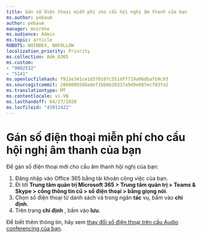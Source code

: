 ```yaml
---
title: Gán số điện thoại miễn phí cho cầu hội nghị âm thanh của bạn
ms.author: pebaum
author: pebaum
manager: mnirkhe
ms.audience: Admin
ms.topic: article
ROBOTS: NOINDEX, NOFOLLOW
localization_priority: Priority
ms.collection: Adm_O365
ms.custom:
- "9002532"
- "5141"
ms.openlocfilehash: f911e341ce1d370107c551dff719a06dbafb9c93
ms.sourcegitcommit: 286000b588adef1bbbb28337a9d9e087ec783fa2
ms.translationtype: MT
ms.contentlocale: vi-VN
ms.lasthandoff: 04/27/2020
ms.locfileid: "43911422"
---
```

# <a name="assign-a-toll-free-number-to-your-audio-conferencing-bridge"></a>Gán số điện thoại miễn phí cho cầu hội nghị âm thanh của bạn

Để gán số điện thoại mới cho cầu âm thanh hội nghị của bạn:

1. Đăng nhập vào Office 365 bằng tài khoản công việc của bạn.
2. Đi tới **Trung tâm quản trị Microsoft 365 > Trung tâm quản trị > Teams & Skype > cổng thông tin cũ > số điện thoại > bằng giọng nói**.
3. Chọn số điện thoại từ danh sách và trong ngăn **tác** vụ, bấm vào **chỉ định**.
4. Trên trang **chỉ định** , bấm vào **lưu**.

Để biết thêm thông tin, hãy xem [thay đổi số điện thoại trên cầu Audio conferencing của bạn](https://docs.microsoft.com/MicrosoftTeams/change-the-phone-numbers-on-your-audio-conferencing-bridge).
